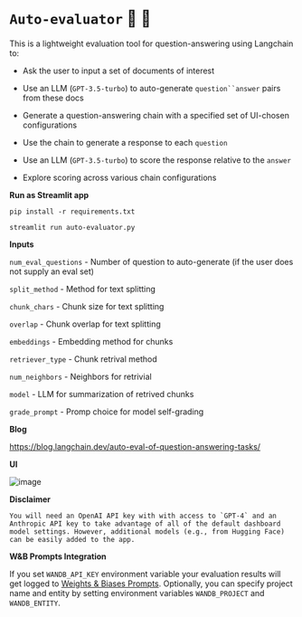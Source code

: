 # `Auto-evaluator` :brain: :memo:

This is a lightweight evaluation tool for question-answering using Langchain to:

- Ask the user to input a set of documents of interest

- Use an LLM (`GPT-3.5-turbo`) to auto-generate `question``answer` pairs from these docs

- Generate a question-answering chain with a specified set of UI-chosen configurations

- Use the chain to generate a response to each `question`

- Use an LLM (`GPT-3.5-turbo`) to score the response relative to the `answer`

- Explore scoring across various chain configurations

**Run as Streamlit app**

`pip install -r requirements.txt`

`streamlit run auto-evaluator.py`

**Inputs**

`num_eval_questions` - Number of question to auto-generate (if the user does not supply an eval set)

`split_method` - Method for text splitting

`chunk_chars` - Chunk size for text splitting
 
`overlap` - Chunk overlap for text splitting
  
`embeddings` - Embedding method for chunks
 
`retriever_type` - Chunk retrival method

`num_neighbors` - Neighbors for retrivial 

`model` - LLM for summarization of retrived chunks 

`grade_prompt` - Promp choice for model self-grading

**Blog**

https://blog.langchain.dev/auto-eval-of-question-answering-tasks/

**UI**

![image](https://user-images.githubusercontent.com/122662504/233218347-de10cf41-6230-47a7-aa9e-8ab01673b87a.png)

**Disclaimer**

```You will need an OpenAI API key with with access to `GPT-4` and an Anthropic API key to take advantage of all of the default dashboard model settings. However, additional models (e.g., from Hugging Face) can be easily added to the app.```

**W&B Prompts Integration**

If you set `WANDB_API_KEY` environment variable your evaluation results will get logged to [Weights & Biases Prompts](https://docs.wandb.ai/guides/prompts). Optionally, you can specify project name and entity by setting environment variables `WANDB_PROJECT` and `WANDB_ENTITY`. 